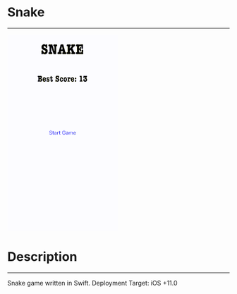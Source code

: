 # Snake
----

![alt-text-1](images/preview.gif)

# Description
----
Snake game written in Swift. Deployment Target: iOS +11.0

